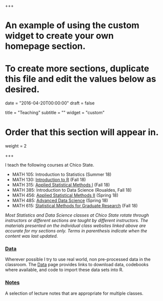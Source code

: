 +++
# An example of using the custom widget to create your own homepage section.
# To create more sections, duplicate this file and edit the values below as desired.

date = "2016-04-20T00:00:00"
draft = false

title = "Teaching"
subtitle = ""
widget = "custom"

# Order that this section will appear in.
weight = 2

+++

I teach the following courses at Chico State. 

- MATH 105: Introduction to Statistics (Summer 18)
- MATH 130: [Introduction to R](https://norcalbiostat.github.io/MATH130/) (Fall 18)
- MATH 315: [Applied Statistical Methods I](https://norcalbiostat.github.io/MATH315/) (Fall 18)
- MATH 385: Introduction to Data Science (Roualdes, Fall 18)
- MATH 456: [Applied Statistical Methods II](https://norcalbiostat.github.io/MATH456/) (Spring 18)
- MATH 485: [Advanced Data Science](https://norcalbiostat.github.io/ADS/) (Spring 18)
- MATH 615: [Statistical Methods for Graduate Research](https://norcalbiostat.github.io/MATH615/) (Fall 18)

_Most Statistics and Data Science classes at Chico State rotate through instructors or different sections are taught by different instructors. The materials presented on the individual class websites linked above are accurate for my sections only. Terms in parenthesis indicate when the content was last updated._

### [Data](data/)
Wherever possible I try to use real world, non pre-processed data in the classroom. The [Data](data/) page provides links to download data, codebooks where available, and code to import these data sets into R. 


### [Notes](lec/)
A selection of lecture notes that are appropriate for multiple classes. 

